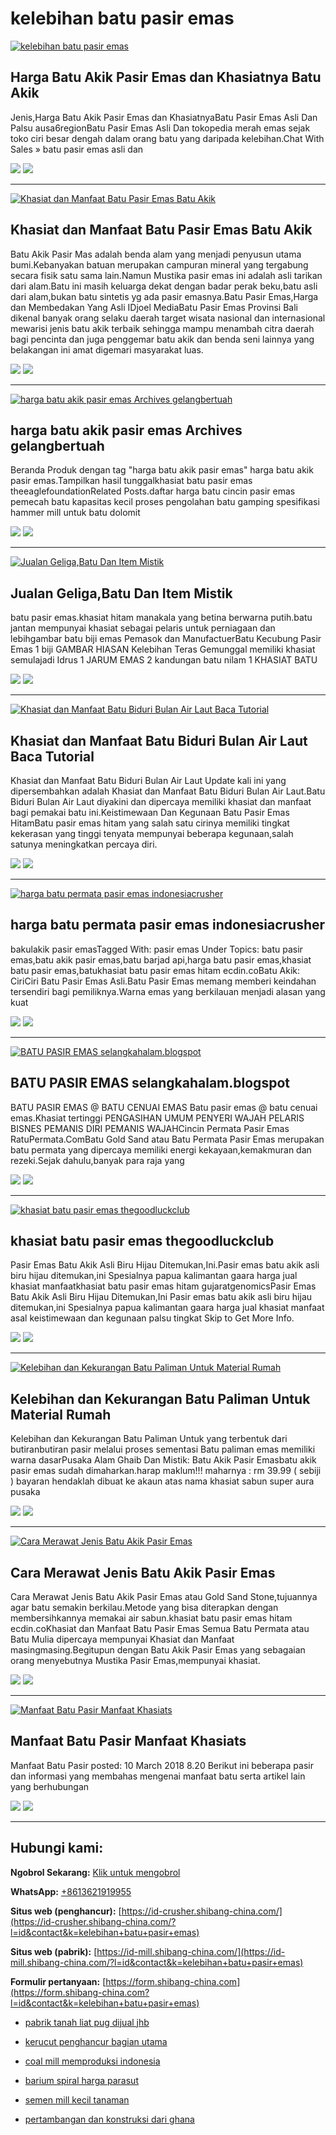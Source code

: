 # kelebihan batu pasir emas

<a href="https://swt.shibang-china.com/?l=id&img&k=kelebihan+batu+pasir+emas" target="_blank">![kelebihan batu pasir emas](http://static.shibang-china.com/all-800x300/1176.jpg)</a>

## Harga Batu Akik Pasir Emas dan Khasiatnya Batu Akik
Jenis,Harga Batu Akik Pasir Emas dan KhasiatnyaBatu Pasir Emas Asli Dan Palsu ausa6regionBatu Pasir Emas Asli Dan tokopedia merah emas sejak toko ciri besar dengah dalam orang batu yang daripada kelebihan.Chat With Sales » batu pasir emas asli dan


<a href="https://whatsapp.shibangsoft.com/WhatsApp.php" target="_blank" title="WhatsApp">![](http://static.shibang-china.com/icon/whatsapp.png)</a> <a href="https://swt.shibang-china.com/?l=id&icon&k=kelebihan+batu+pasir+emas" target="_blank">![](http://static.shibang-china.com/icon/chat-id.png)</a>

---

<a href="https://swt.shibang-china.com/?l=id&img&k=kelebihan+batu+pasir+emas" target="_blank">![Khasiat dan Manfaat Batu Pasir Emas Batu Akik](http://static.shibang-china.com/all-800x300/490.jpg)</a>

## Khasiat dan Manfaat Batu Pasir Emas Batu Akik
Batu Akik Pasir Mas adalah benda alam yang menjadi penyusun utama bumi.Kebanyakan batuan merupakan campuran mineral yang tergabung secara fisik satu sama lain.Namun Mustika pasir emas ini adalah asli tarikan dari alam.Batu ini masih keluarga dekat dengan badar perak beku,batu asli dari alam,bukan batu sintetis yg ada pasir emasnya.Batu Pasir Emas,Harga dan Membedakan Yang Asli IDjoel MediaBatu Pasir Emas Provinsi Bali dikenal banyak orang selaku daerah target wisata nasional dan internasional mewarisi jenis batu akik terbaik sehingga mampu menambah citra daerah bagi pencinta dan juga penggemar batu akik dan benda seni lainnya yang belakangan ini amat digemari masyarakat luas.


<a href="https://whatsapp.shibangsoft.com/WhatsApp.php" target="_blank" title="WhatsApp">![](http://static.shibang-china.com/icon/whatsapp.png)</a> <a href="https://swt.shibang-china.com/?l=id&icon&k=kelebihan+batu+pasir+emas" target="_blank">![](http://static.shibang-china.com/icon/chat-id.png)</a>

---

<a href="https://swt.shibang-china.com/?l=id&img&k=kelebihan+batu+pasir+emas" target="_blank">![harga batu akik pasir emas Archives gelangbertuah](http://static.shibang-china.com/all-800x300/1051.jpg)</a>

## harga batu akik pasir emas Archives gelangbertuah
Beranda Produk dengan tag "harga batu akik pasir emas" harga batu akik pasir emas.Tampilkan hasil tunggalkhasiat batu pasir emas theeaglefoundationRelated Posts.daftar harga batu cincin pasir emas pemecah batu kapasitas kecil proses pengolahan batu gamping spesifikasi hammer mill untuk batu dolomit


<a href="https://whatsapp.shibangsoft.com/WhatsApp.php" target="_blank" title="WhatsApp">![](http://static.shibang-china.com/icon/whatsapp.png)</a> <a href="https://swt.shibang-china.com/?l=id&icon&k=kelebihan+batu+pasir+emas" target="_blank">![](http://static.shibang-china.com/icon/chat-id.png)</a>

---

<a href="https://swt.shibang-china.com/?l=id&img&k=kelebihan+batu+pasir+emas" target="_blank">![Jualan Geliga,Batu Dan Item Mistik](http://static.shibang-china.com/all-800x300/642.jpg)</a>

## Jualan Geliga,Batu Dan Item Mistik
batu pasir emas.khasiat hitam manakala yang betina berwarna putih.batu jantan mempunyai khasiat sebagai pelaris untuk perniagaan dan lebihgambar batu biji emas Pemasok dan ManufactuerBatu Kecubung Pasir Emas 1 biji GAMBAR HIASAN Kelebihan Teras Gemunggal memiliki khasiat semulajadi Idrus 1 JARUM EMAS 2 kandungan batu nilam 1 KHASIAT BATU


<a href="https://whatsapp.shibangsoft.com/WhatsApp.php" target="_blank" title="WhatsApp">![](http://static.shibang-china.com/icon/whatsapp.png)</a> <a href="https://swt.shibang-china.com/?l=id&icon&k=kelebihan+batu+pasir+emas" target="_blank">![](http://static.shibang-china.com/icon/chat-id.png)</a>

---

<a href="https://swt.shibang-china.com/?l=id&img&k=kelebihan+batu+pasir+emas" target="_blank">![Khasiat dan Manfaat Batu Biduri Bulan Air Laut Baca Tutorial](http://static.shibang-china.com/all-800x300/1107.jpg)</a>

## Khasiat dan Manfaat Batu Biduri Bulan Air Laut Baca Tutorial
Khasiat dan Manfaat Batu Biduri Bulan Air Laut Update kali ini yang dipersembahkan adalah Khasiat dan Manfaat Batu Biduri Bulan Air Laut.Batu Biduri Bulan Air Laut diyakini dan dipercaya memiliki khasiat dan manfaat bagi pemakai batu ini.Keistimewaan Dan Kegunaan Batu Pasir Emas HitamBatu pasir emas hitam yang salah satu cirinya memiliki tingkat kekerasan yang tinggi tenyata mempunyai beberapa kegunaan,salah satunya meningkatkan percaya diri.


<a href="https://whatsapp.shibangsoft.com/WhatsApp.php" target="_blank" title="WhatsApp">![](http://static.shibang-china.com/icon/whatsapp.png)</a> <a href="https://swt.shibang-china.com/?l=id&icon&k=kelebihan+batu+pasir+emas" target="_blank">![](http://static.shibang-china.com/icon/chat-id.png)</a>

---

<a href="https://swt.shibang-china.com/?l=id&img&k=kelebihan+batu+pasir+emas" target="_blank">![harga batu permata pasir emas indonesiacrusher](http://static.shibang-china.com/all-800x300/402.jpg)</a>

## harga batu permata pasir emas indonesiacrusher
bakulakik pasir emasTagged With: pasir emas Under Topics: batu pasir emas,batu akik pasir emas,batu barjad api,harga batu pasir emas,khasiat batu pasir emas,batukhasiat batu pasir emas hitam ecdin.coBatu Akik: CiriCiri Batu Pasir Emas Asli.Batu Pasir Emas memang memberi keindahan tersendiri bagi pemiliknya.Warna emas yang berkilauan menjadi alasan yang kuat


<a href="https://whatsapp.shibangsoft.com/WhatsApp.php" target="_blank" title="WhatsApp">![](http://static.shibang-china.com/icon/whatsapp.png)</a> <a href="https://swt.shibang-china.com/?l=id&icon&k=kelebihan+batu+pasir+emas" target="_blank">![](http://static.shibang-china.com/icon/chat-id.png)</a>

---

<a href="https://swt.shibang-china.com/?l=id&img&k=kelebihan+batu+pasir+emas" target="_blank">![BATU PASIR EMAS selangkahalam.blogspot](http://static.shibang-china.com/all-800x300/419.jpg)</a>

## BATU PASIR EMAS selangkahalam.blogspot
BATU PASIR EMAS @ BATU CENUAI EMAS Batu pasir emas @ batu cenuai emas.Khasiat tertinggi PENGASIHAN UMUM PENYERI WAJAH PELARIS BISNES PEMANIS DIRI PEMANIS WAJAHCincin Permata Pasir Emas RatuPermata.ComBatu Gold Sand atau Batu Permata Pasir Emas merupakan batu permata yang dipercaya memiliki energi kekayaan,kemakmuran dan rezeki.Sejak dahulu,banyak para raja yang


<a href="https://whatsapp.shibangsoft.com/WhatsApp.php" target="_blank" title="WhatsApp">![](http://static.shibang-china.com/icon/whatsapp.png)</a> <a href="https://swt.shibang-china.com/?l=id&icon&k=kelebihan+batu+pasir+emas" target="_blank">![](http://static.shibang-china.com/icon/chat-id.png)</a>

---

<a href="https://swt.shibang-china.com/?l=id&img&k=kelebihan+batu+pasir+emas" target="_blank">![khasiat batu pasir emas thegoodluckclub](http://static.shibang-china.com/all-800x300/491.jpg)</a>

## khasiat batu pasir emas thegoodluckclub
Pasir Emas Batu Akik Asli Biru Hijau Ditemukan,Ini.Pasir emas batu akik asli biru hijau ditemukan,ini Spesialnya papua kalimantan gaara harga jual khasiat manfaatkhasiat batu pasir emas hitam gujaratgenomicsPasir Emas Batu Akik Asli Biru Hijau Ditemukan,Ini Pasir emas batu akik asli biru hijau ditemukan,ini Spesialnya papua kalimantan gaara harga jual khasiat manfaat asal keistimewaan dan kegunaan palsu tingkat Skip to Get More Info.


<a href="https://whatsapp.shibangsoft.com/WhatsApp.php" target="_blank" title="WhatsApp">![](http://static.shibang-china.com/icon/whatsapp.png)</a> <a href="https://swt.shibang-china.com/?l=id&icon&k=kelebihan+batu+pasir+emas" target="_blank">![](http://static.shibang-china.com/icon/chat-id.png)</a>

---

<a href="https://swt.shibang-china.com/?l=id&img&k=kelebihan+batu+pasir+emas" target="_blank">![Kelebihan dan Kekurangan Batu Paliman Untuk Material Rumah](http://static.shibang-china.com/all-800x300/851.jpg)</a>

## Kelebihan dan Kekurangan Batu Paliman Untuk Material Rumah
Kelebihan dan Kekurangan Batu Paliman Untuk yang terbentuk dari butiranbutiran pasir melalui proses sementasi Batu paliman emas memiliki warna dasarPusaka Alam Ghaib Dan Mistik: Batu Akik Pasir Emasbatu akik pasir emas sudah dimaharkan.harap maklum!!! maharnya : rm 39.99 ( sebiji ) bayaran hendaklah dibuat ke akaun atas nama khasiat sabun super aura pusaka


<a href="https://whatsapp.shibangsoft.com/WhatsApp.php" target="_blank" title="WhatsApp">![](http://static.shibang-china.com/icon/whatsapp.png)</a> <a href="https://swt.shibang-china.com/?l=id&icon&k=kelebihan+batu+pasir+emas" target="_blank">![](http://static.shibang-china.com/icon/chat-id.png)</a>

---

<a href="https://swt.shibang-china.com/?l=id&img&k=kelebihan+batu+pasir+emas" target="_blank">![Cara Merawat Jenis Batu Akik Pasir Emas](http://static.shibang-china.com/all-800x300/667.jpg)</a>

## Cara Merawat Jenis Batu Akik Pasir Emas
Cara Merawat Jenis Batu Akik Pasir Emas atau Gold Sand Stone,tujuannya agar batu semakin berkilau.Metode yang bisa diterapkan dengan membersihkannya memakai air sabun.khasiat batu pasir emas hitam ecdin.coKhasiat dan Manfaat Batu Pasir Emas Semua Batu Permata atau Batu Mulia dipercaya mempunyai Khasiat dan Manfaat masingmasing.Begitupun dengan Batu Akik Pasir Emas yang sebagaian orang menyebutnya Mustika Pasir Emas,mempunyai khasiat.


<a href="https://whatsapp.shibangsoft.com/WhatsApp.php" target="_blank" title="WhatsApp">![](http://static.shibang-china.com/icon/whatsapp.png)</a> <a href="https://swt.shibang-china.com/?l=id&icon&k=kelebihan+batu+pasir+emas" target="_blank">![](http://static.shibang-china.com/icon/chat-id.png)</a>

---

<a href="https://swt.shibang-china.com/?l=id&img&k=kelebihan+batu+pasir+emas" target="_blank">![Manfaat Batu Pasir Manfaat Khasiats](http://static.shibang-china.com/all-800x300/375.jpg)</a>

## Manfaat Batu Pasir Manfaat Khasiats
Manfaat Batu Pasir posted: 10 March 2018 8.20 Berikut ini beberapa pasir dan informasi yang membahas mengenai manfaat batu serta artikel lain yang berhubungan

<a href="https://whatsapp.shibangsoft.com/WhatsApp.php" target="_blank" title="WhatsApp">![](http://static.shibang-china.com/icon/whatsapp.png)</a> <a href="https://swt.shibang-china.com/?l=id&icon&k=kelebihan+batu+pasir+emas" target="_blank">![](http://static.shibang-china.com/icon/chat-id.png)</a>

---
## Hubungi kami:

**Ngobrol Sekarang:** [Klik untuk mengobrol](https://swt.shibang-china.com?l=id&contact&k=kelebihan+batu+pasir+emas)

**WhatsApp:**  [+8613621919955](https://whatsapp.shibangsoft.com/WhatsApp.php)

**Situs web (penghancur):** [https://id-crusher.shibang-china.com/](https://id-crusher.shibang-china.com/?l=id&contact&k=kelebihan+batu+pasir+emas)

**Situs web (pabrik):** [https://id-mill.shibang-china.com/](https://id-mill.shibang-china.com/?l=id&contact&k=kelebihan+batu+pasir+emas)

**Formulir pertanyaan:** [https://form.shibang-china.com](https://form.shibang-china.com?l=id&contact&k=kelebihan+batu+pasir+emas)

* [pabrik tanah liat pug dijual jhb](../47/pabrik%20tanah%20liat%20pug%20dijual%20jhb.md)

* [kerucut penghancur bagian utama](../47/kerucut%20penghancur%20bagian%20utama.md)

* [coal mill memproduksi indonesia](../46/coal%20mill%20memproduksi%20indonesia.md)

* [barium spiral harga parasut](../42/barium%20spiral%20harga%20parasut.md)

* [semen mill kecil tanaman](../43/semen%20mill%20kecil%20tanaman.md)

* [pertambangan dan konstruksi dari ghana](../46/pertambangan%20dan%20konstruksi%20dari%20ghana.md)